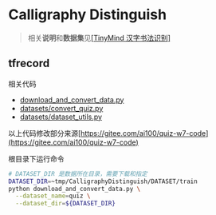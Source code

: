 # Calligraphy Distinguish

> 相关**说明**和**数据集**见[[TinyMind 汉字书法识别]](https://www.tinymind.cn/competitions/41#dataDescription)

## tfrecord
相关代码

- [download_and_convert_data.py](download_and_convert_data.py)
- [datasets/convert_quiz.py](datasets/convert_quiz.py)
- [datasets/dataset_utils.py](datasets/dataset_utils.py)

以上代码修改部分来源[https://gitee.com/ai100/quiz-w7-code](https://gitee.com/ai100/quiz-w7-code)

根目录下运行命令
```Bash
# DATASET_DIR 是数据所在目录，需要下载和指定
DATASET_DIR=~tmp/CalligraphyDistinguish/DATASET/train
python download_and_convert_data.py \
  --dataset_name=quiz \
  --dataset_dir=${DATASET_DIR}
```